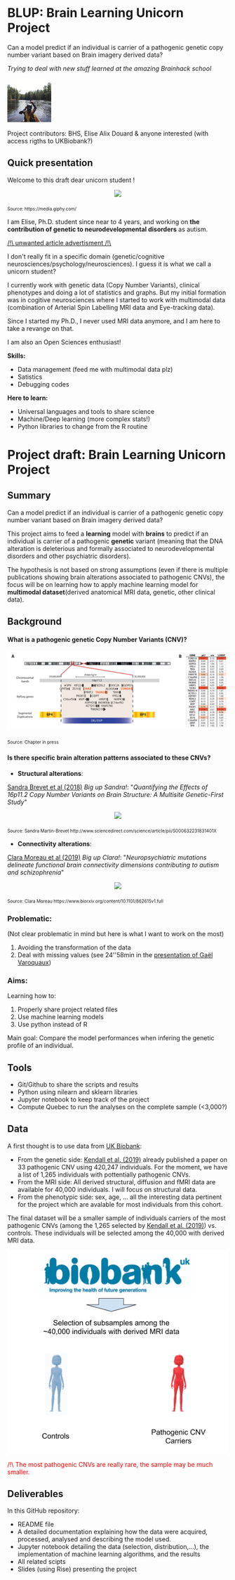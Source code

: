 # BLUP: Brain Learning Unicorn Project

Can a model predict if an individual is carrier of a pathogenic genetic copy number variant based on Brain imagery derived data?

*Trying to deal with new stuff learned at the amazing Brainhack school*


<p align="left"> <img width="100" height="100" src="cannoe.png"> 
</p> 

Project contributors: BHS, Elise Alix Douard & anyone interested (with access rigths to UKBiobank?)


## Quick presentation

Welcome to this draft dear unicorn student ! 

<p align="center">
  <img src="https://media.giphy.com/media/CzQ9Kl1UIt8hG/giphy.gif">
</p>
<p> <font size="1.5"> Source: https://media.giphy.com/</font></p> 

I am Elise, Ph.D. student since near to 4 years, and working on **the contribution of genetic to neurodevelopmental disorders** as autism. 

[/!\ unwanted article advertisment /!\ ](https://www.biorxiv.org/content/10.1101/2020.03.09.979815v1.full)

I don't really fit in a specific domain (genetic/cognitive neurosciences/psychology/neurosciences). I guess it is what we call a unicorn student?

I currently work with genetic data (Copy Number Variants), clinical phenotypes and doing a lot of statistics and graphs. But my initial formation was in cogitive neurosciences where I started to work with multimodal data (combination of Arterial Spin Labelling MRI data and Eye-tracking data).  

Since I started my Ph.D., I never used MRI data anymore, and I am here to take a revange on that. 

I am also an Open Sciences enthusiast!

**Skills:**
- Data management (feed me with multimodal data plz)
- Satistics
- Debugging codes

**Here to learn:**
- Universal languages and tools to share science 
- Machine/Deep learning (more complex stats!)
- Python libraries to change from the R routine

# Project draft: Brain Learning Unicorn Project

## Summary
<p>Can a model predict if an individual is carrier of a pathogenic genetic copy number variant based on Brain imagery derived data?</p> 

This project aims to feed a **learning** model with **brains** to predict if an individual is carrier of a pathogenic **genetic** variant (meaning that the DNA alteration is deleterious and formally associated to neurodevelopmental disorders and other psychiatric disorders).

The hypothesis is not based on strong assumptions (even if there is multiple publications showing brain alterations associated to pathogenic CNVs), the focus will be on learning how to apply machine learning model for **multimodal dataset**(derived anatomical MRI data, genetic, other clinical data).

## Background
#### What is a pathogenic genetic Copy Number Variants (CNV)?

<p align="center"> <img src="Figure 1_page-0001.jpg"> 
</p> 
<font size="1.5">Source: Chapter in press</font>


#### Is there specific brain alteration patterns associated to these CNVs?

- **Structural alterations**: 

[Sandra Brevet et al (2018)](http://www.sciencedirect.com/science/article/pii/S000632231831401X) *Big up Sandra!*: 
"*Quantifying the Effects of 16p11.2 Copy
Number Variants on Brain Structure:
A Multisite Genetic-First Study*"

<p align="center">
  <img src="https://ars.els-cdn.com/content/image/1-s2.0-S000632231831401X-gr3.jpg">
</p>
<p> <font size="1.5">Source: Sandra Martin-Brevet http://www.sciencedirect.com/science/article/pii/S000632231831401X</font>
</p>

- **Connectivity alterations**:

[Clara Moreau et al (2019)](https://www.biorxiv.org/content/10.1101/862615v1.full) *Big up Clara!*: 
"*Neuropsychiatric mutations delineate functional brain connectivity dimensions contributing to autism and schizophrenia*"

<p align="center">
  <img src="https://www.biorxiv.org/content/biorxiv/early/2019/12/06/862615/F1.large.jpg?width=800&height=600&carousel=1">
</p>
<font size="1.5">Source: Clara Moreau https://www.biorxiv.org/content/10.1101/862615v1.full</font>

### Problematic: 
(Not clear problematic in mind but here is what I want to work on the most)
1) Avoiding the transformation of the data 
2) Deal with missing values (see 24''58min in the [presentation of Gaël Varoquaux](https://www.youtube.com/watch?reload=9&v=wIMJVgkQjNY&feature=youtu.be))

### Aims: 

Learning how to:
1) Properly share project related files
2) Use machine learning models 
3) Use python instead of R

Main goal: Compare the model performances when infering the genetic profile of an individual.

## Tools 
- Git/Github to share the scripts and results 
- Python using nilearn and sklearn libraries
- Jupyter notebook to keep track of the project
- Compute Quebec to run the analyses on the complete sample (<3,000?)

## Data
A first thought is to use data from [UK Biobank](https://www.ukbiobank.ac.uk/):
- From the genetic side: [Kendall et al. (2019)](https://www.cambridge.org/core/journals/the-british-journal-of-psychiatry/article/cognitive-performance-and-functional-outcomes-of-carriers-of-pathogenic-copy-number-variants-analysis-of-the-uk-biobank/0D144F6880A46DC94EE27ADEACB5942B) already published a paper on 33 pathogenic CNV using 420,247 individuals.
For the moment, we have a list of 1,265 individuals with pottentially pathogenic CNVs.
- From the MRI side: All derived structural, diffusion and fMRI data are available for 40,000 individuals. I will focus on structural data.
- From the phenotypic side: sex, age, ... all the interesting data pertinent for the project which are avalable for most individuals from this cohort.

The final dataset will be a smaller sample of individuals carriers of the most pathogenic CNVs (among the 1,265 selected by [Kendall et al. (2019)](https://www.cambridge.org/core/journals/the-british-journal-of-psychiatry/article/cognitive-performance-and-functional-outcomes-of-carriers-of-pathogenic-copy-number-variants-analysis-of-the-uk-biobank/0D144F6880A46DC94EE27ADEACB5942B)) vs. controls.
These individuals will be selected among the 40,000 with derived MRI data.

<p align="center">
  <img src="DataMethod.png">
</p>

<p><span style="color:red">/!\ The most pathogenic CNVs are really rare, the sample may be much smaller.</span></p>

## Deliverables
In this GitHub repository:
- README file
- A detailed documentation explaining how the data were acquired, processed, analysed and describing the model used.
- Jupyter notebook detailing the data (selection, distribution,...), the implementation of machine learning algorithms, and the results
- All related scipts
- Slides (using Rise) presenting the project

